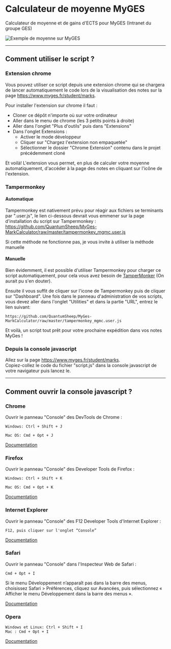 # Calculateur de moyenne MyGES
Calculateur de moyenne et de gains d'ECTS pour MyGES (Intranet du groupe GES)

![Exemple de moyenne sur MyGES](https://i.imgur.com/T8dv3Hu.png)

---

## Comment utiliser le script ?
### Extension chrome
Vous pouvez utiliser ce script depuis une extension chrome qui se chargera de lancer automatiquement le code lors de la visualisation des notes sur la page https://www.myges.fr/student/marks.

Pour installer l'extension sur chrome il faut :  
  - Cloner ce dépôt n'importe où sur votre ordinateur
  - Aller dans le menu de chrome (les 3 petits points à droite)
  - Aller dans l'onglet "Plus d'outils" puis dans "Extensions"
  - Dans l'onglet Extensions :
    - Activer le mode développeur
    - Cliquer sur "Chargez l'extension non empaquetée"
    - Sélectionner le dossier "Chrome Extension" contenu dans le projet précédemment cloné

Et voilà! L'extension vous permet, en plus de calculer votre moyenne automatiquement, d'accéder à la page des notes en cliquant sur l'icône de l'extension.

### Tampermonkey

#### Automatique

Tampermonkey est nativement prévu pour réagir aux fichiers se terminants par ".user.js", le lien ci-dessous devrait vous emmener sur la page d'installation du script sur Tampermonkey :  
https://github.com/QuantumSheep/MyGes-MarkCalculator/raw/master/tampermonkey_mgmc.user.js

Si cette méthode ne fonctionne pas, je vous invite à utiliser la méthode manuelle

#### Manuelle

Bien évidemment, il est possible d'utiliser Tampermonkey pour charger ce script automatiquement, pour cela vous avez besoin de [TamperMonker](https://tampermonkey.net/) (On aurait pu s'en douter).

Ensuite il vous suffit de cliquer sur l'icone de Tampermonkey puis de cliquer sur "Dashboard". Une fois dans le panneau d'administration de vos scripts, vous devez aller dans l'onglet "Utilities" et dans la partie "URL", entrez le lien suivant:

```
https://github.com/QuantumSheep/MyGes-MarkCalculator/raw/master/tampermonkey_mgmc.user.js
```

Et voilà, un script tout prêt pour votre prochaine expédition dans vos notes MyGes !

### Depuis la console javascript
Allez sur la page https://www.myges.fr/student/marks.  
Copiez-collez le code du fichier "script.js" dans la console javascript de votre navigateur puis lancez le.

---

## Comment ouvrir la console javascript ?
### Chrome
Ouvrir le panneau "Console" des DevTools de Chrome :

    Windows: Ctrl + Shift + J

    Mac OS: Cmd + Opt + J

[Documentation](https://developer.chrome.com/devtools/docs/shortcuts)


### Firefox
Ouvrir le panneau "Console" des Developer Tools de Firefox :

    Windows: Ctrl + Shift + K

    Mac OS: Cmd + Opt + K

[Documentation](https://developer.mozilla.org/en-US/docs/Tools/Keyboard_shortcuts)


### Internet Explorer
Ouvrir le panneau "Console" des F12 Developer Tools d'Internet Explorer :

    F12, puis cliquer sur l'onglet “Console”

[Documentation](https://msdn.microsoft.com/en-us/library/ie/dn322041%28v=vs.85%29.aspx)


### Safari
Ouvrir le panneau "Console" dans l'Inspecteur Web de Safari :

    Cmd + Opt + I

Si le menu Développement n’apparaît pas dans la barre des menus, choisissez Safari > Préférences, cliquez sur Avancées, puis sélectionnez « Afficher le menu Développement dans la barre des menus ».

[Documentation](https://support.apple.com/en-ie/guide/safari-developer/keyboard-shortcuts-reference-dev654e5967f/mac)


### Opera

    Windows et Linux: Ctrl + Shift + I
    Mac : Cmd + Opt + I

[Documentation](http://www.opera.com/dragonfly/documentation/)
